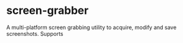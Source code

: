 # screen-grabber
A multi-platform screen grabbing utility to acquire, modify and save screenshots. Supports
